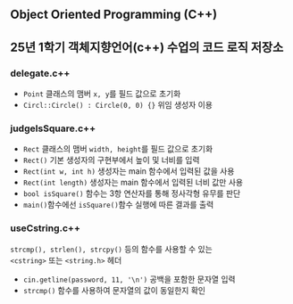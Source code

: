 ## Object Oriented Programming (C++)
25년 1학기 객체지향언어(c++) 수업의 코드 로직 저장소
---
### delegate.c++
- `Point` 클래스의 맴버 `x, y`를 필드 값으로 초기화
- `Circl::Circle() : Circle(0, 0) {}` 위임 생성자 이용
### judgeIsSquare.c++
- `Rect` 클래스의 맴버 `width, height`를 필드 값으로 초기화
- `Rect()` 기본 생성자의 구현부에서 높이 및 너비를 입력
- `Rect(int w, int h)` 생성자는 main 함수에서 입력된 값을 사용
- `Rect(int length)` 생성자는 main 함수에서 입력된 너비 값만 사용
- `bool isSquare()` 함수는 3항 연산자를 통해 정사각형 유무를 판단
- `main()`함수에선 `isSquare()`함수 실행에 따른 결과를 출력
### useCstring.c++
`strcmp(), strlen(), strcpy()` 등의 함수를 사용할 수 있는<br>
`<cstring>` 또는 `<string.h>` 헤더
- `cin.getline(password, 11, '\n')` 공백을 포함한 문자열 입력
- `strcmp()` 함수를 사용하여 문자열의 값이 동일한지 확인